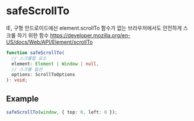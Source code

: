 # safeScrollTo

IE, 구형 안드로이드에선 element.scrollTo 함수가 없는 브라우저에서도 안전하게 스크롤 하기 위한 함수
https://developer.mozilla.org/en-US/docs/Web/API/Element/scrollTo

```typescript
function safeScrollTo(
  // 스크롤할 요소
  element: Element | Window | null,
  // 스크롤 옵션
  options: ScrollToOptions
): void;
```

## Example

```typescript
safeScrollTo(window, { top: 0, left: 0 });
```

